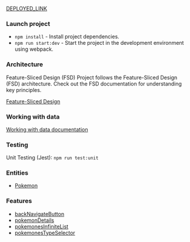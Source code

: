 [DEPLOYED_LINK](https://65cdfea9c9655a0009c6d910--zealous-mclean-34b00d.netlify.app/)

### Launch project

-   `npm install` - Install project dependencies.
-   `npm run start:dev` - Start the project in the development environment using webpack.

### Architecture

Feature-Sliced Design (FSD)
Project follows the Feature-Sliced Design (FSD) architecture. Check out the FSD documentation for understanding key principles.

[Feature-Sliced Design](https://feature-sliced.design/)

### Working with data

[Working with data documentation](./docs/working-with-data.md)

### Testing

Unit Testing (Jest): `npm run test:unit`

### Entities

-   [Pokemon](./src/entities/Pokemon/readme.md)

### Features

-   [backNavigateButton](./src/features/backNavigateButton/readme.md)
-   [pokemonDetails](./src/features/pokemonDetails/readme.md)
-   [pokemonesInfiniteList](./src/features/pokemonesInfiniteList/readme.md)
-   [pokemonesTypeSelector](./src/features/pokemonesTypeSelector/readme.md)
